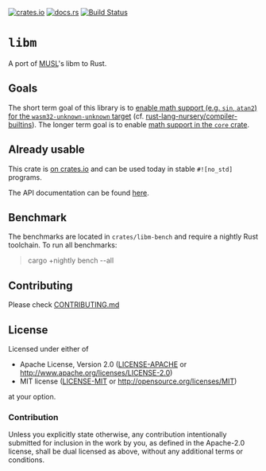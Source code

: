 [![crates.io](https://img.shields.io/crates/v/libm.svg)](https://crates.io/crates/libm)
[![docs.rs](https://docs.rs/libm/badge.svg)](https://docs.rs/libm/)
[![Build Status](https://dev.azure.com/rust-lang/libm/_apis/build/status/rust-lang-nursery.libm?branchName=master)](https://dev.azure.com/rust-lang/libm/_build/latest?definitionId=7&branchName=master)

# `libm`

A port of [MUSL]'s libm to Rust.

[MUSL]: https://www.musl-libc.org/

## Goals

The short term goal of this library is to [enable math support (e.g. `sin`, `atan2`) for the
`wasm32-unknown-unknown` target][wasm] (cf. [rust-lang-nursery/compiler-builtins][pr]). The longer
term goal is to enable [math support in the `core` crate][core].

[wasm]: https://github.com/rust-lang-nursery/libm/milestone/1
[pr]: https://github.com/rust-lang-nursery/compiler-builtins/pull/248
[core]: https://github.com/rust-lang-nursery/libm/milestone/2

## Already usable

This crate is [on crates.io] and can be used today in stable `#![no_std]` programs.

The API documentation can be found [here](https://docs.rs/libm).

[on crates.io]: https://crates.io/crates/libm

## Benchmark
[benchmark]: #benchmark

The benchmarks are located in `crates/libm-bench` and require a nightly Rust toolchain.
To run all benchmarks:

> cargo +nightly bench --all

## Contributing

Please check [CONTRIBUTING.md](CONTRIBUTING.md)

## License

Licensed under either of

- Apache License, Version 2.0 ([LICENSE-APACHE](LICENSE-APACHE) or
  http://www.apache.org/licenses/LICENSE-2.0)
- MIT license ([LICENSE-MIT](LICENSE-MIT) or http://opensource.org/licenses/MIT)

at your option.

### Contribution

Unless you explicitly state otherwise, any contribution intentionally submitted for inclusion in the
work by you, as defined in the Apache-2.0 license, shall be dual licensed as above, without any
additional terms or conditions.
